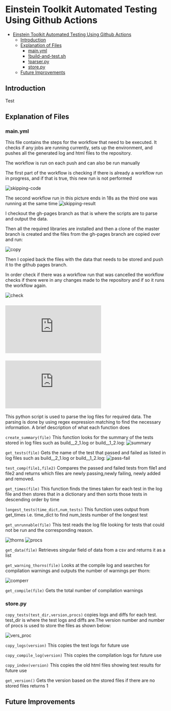# Einstein Toolkit Automated Testing Using Github Actions

- [Einstein Toolkit Automated Testing Using Github Actions](#einstein-toolkit-automated-testing-using-github-actions)
  - [Introduction](#introduction)
  - [Explanation of Files](#explanation-of-files)
    - [main.yml](#mainyml)
    - [!build-and-test.sh](#)
    - [!parser.py](#-1)
    - [store.py](#storepy)
  - [Future Improvements](#future-improvements)
  
## Introduction


Test

## Explanation of Files

### main.yml

This file contains the steps for the workflow that need to be executed.
It checks if any jobs are running currently, sets up the environment,
and pushes all the generated log and html files to the repository.

The workflow is run on each push and can also be run manually

The first part of the workflow is checking if there is already a
workflow run in progress, and if that is true, this new run is not
performed

![skipping-code](images/skip.png)

The second workflow run in this picture ends in 18s as the
third one was running at the same time
![skipping-result](images/skip2.png)

I checkout the gh-pages branch as that is where the scripts
are to parse and output the data.

Then all the required libraries are installed and then a clone 
of the master branch is created and the files from the gh-pages
branch are copied over and run:

![copy](images/copy.png)

Then I copied back the files with the data that needs to be stored
and push it to the github pages branch.

In order check if there was a workflow run that was cancelled the workflow
checks if there were in any changes made to the repository and if so it runs
the workflow again.

![check](images/check.png)

### ![build-and-test.sh](https://github.com/mojamil/einsteintoolkit/blob/gh-pages/build-and-test.sh)


### ![parser.py](https://github.com/mojamil/einsteintoolkit/blob/gh-pages/parser.py)

This python script is used to parse the log files for required data.
The parsing is done by using regex expression matching to find the
necessary information. A brief description of what each function
does

`create_summary(file)` This function looks for the summary of the tests stored in log files such
as build__2_1.log or build__1_2.log:
![summary](images/summary.png)

`get_tests(file)` Gets the name of the test that passed and failed as listed in log files such
as build__2_1.log or build__1_2.log:
![pass-fail](images/pass-fail.png)

`test_comp(file1,file2)` Compares the passed and failed tests from file1 and file2 and returns
which files are newly passing,newly failing, newly added and removed.

`get_times(file)` This function finds the times taken for each test in the log
file and then stores that in a dictionary and then sorts those tests in descending order by time

`longest_tests(time_dict,num_tests)` This function uses output from get_times i.e. time_dict to find
num_tests number of the longest test

`get_unrunnable(file)` This test reads the log file looking for tests that could not be run
and the corresponding reason.

![thorns](images/thorns.png) ![procs](images/processors.png)

`get_data(file)` Retrieves singular field of data from a csv and returns it as a list

`get_warning_thorns(file)` Looks at the compile log and searches for compilation warnings
and outputs the number of warnings per thorn:

![comperr](images/comperr.png)

`get_compile(file)` Gets the total number of compilation warnings

### store.py

`copy_tests(test_dir,version,procs)`  copies logs and diffs for each test. test_dir is where the test logs 
and diffs are.The version number and number of procs is used to store the files as shown below:

![vers_proc](images/vers_proc.png)

`copy_logs(version)` This copies the test logs for future use

`copy_compile_log(version)` This copies the compilation logs for future use

`copy_index(version)`  This copies the old html files showing test results for future use

`get_version()` Gets the version based on the stored files if there are no stored files
returns 1


## Future Improvements
